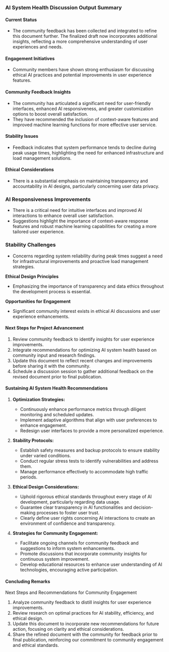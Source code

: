 

### AI System Health Discussion Output Summary

#### Current Status
- The community feedback has been collected and integrated to refine this document further. The finalized draft now incorporates additional insights, reflecting a more comprehensive understanding of user experiences and needs.

#### Engagement Initiatives
- Community members have shown strong enthusiasm for discussing ethical AI practices and potential improvements in user experience features.

#### Community Feedback Insights
- The community has articulated a significant need for user-friendly interfaces, enhanced AI responsiveness, and greater customization options to boost overall satisfaction.
- They have recommended the inclusion of context-aware features and improved machine learning functions for more effective user service.

#### Stability Issues
- Feedback indicates that system performance tends to decline during peak usage times, highlighting the need for enhanced infrastructure and load management solutions.

#### Ethical Considerations
- There is a substantial emphasis on maintaining transparency and accountability in AI designs, particularly concerning user data privacy.

### AI Responsiveness Improvements
- There is a critical need for intuitive interfaces and improved AI interactions to enhance overall user satisfaction.
- Suggestions highlight the importance of context-aware response features and robust machine learning capabilities for creating a more tailored user experience.

### Stability Challenges
- Concerns regarding system reliability during peak times suggest a need for infrastructural improvements and proactive load management strategies.

**Ethical Design Principles**
- Emphasizing the importance of transparency and data ethics throughout the development process is essential.

**Opportunities for Engagement**
- Significant community interest exists in ethical AI discussions and user experience enhancements.

#### Next Steps for Project Advancement
1. Review community feedback to identify insights for user experience improvements.
2. Integrate recommendations for optimizing AI system health based on community input and research findings.
3. Update this document to reflect recent changes and improvements before sharing it with the community.
4. Schedule a discussion session to gather additional feedback on the revised document prior to final publication.

#### Sustaining AI System Health Recommendations
1. **Optimization Strategies:**
   - Continuously enhance performance metrics through diligent monitoring and scheduled updates.
   - Implement adaptive algorithms that align with user preferences to enhance engagement.
   - Redesign user interfaces to provide a more personalized experience.

2. **Stability Protocols:**
   - Establish safety measures and backup protocols to ensure stability under varied conditions.
   - Conduct regular stress tests to identify vulnerabilities and address them.
   - Manage performance effectively to accommodate high traffic periods.

3. **Ethical Design Considerations:**
   - Uphold rigorous ethical standards throughout every stage of AI development, particularly regarding data usage.
   - Guarantee clear transparency in AI functionalities and decision-making processes to foster user trust.
   - Clearly define user rights concerning AI interactions to create an environment of confidence and transparency.

4. **Strategies for Community Engagement:**
   - Facilitate ongoing channels for community feedback and suggestions to inform system enhancements.
   - Promote discussions that incorporate community insights for continuous system improvement.
   - Develop educational resources to enhance user understanding of AI technologies, encouraging active participation.

#### Concluding Remarks
Next Steps and Recommendations for Community Engagement

1. Analyze community feedback to distill insights for user experience improvements.
2. Review research on optimal practices for AI stability, efficiency, and ethical design.
3. Update this document to incorporate new recommendations for future action, focusing on clarity and ethical considerations.
4. Share the refined document with the community for feedback prior to final publication, reinforcing our commitment to community engagement and ethical standards.